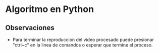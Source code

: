 # Algoritmo en Python

## Observaciones
- Para terminar la reproduccion del video procesado puede presionar "ctrl+c" en la linea 
de comandos o esperar que termine el proceso.
